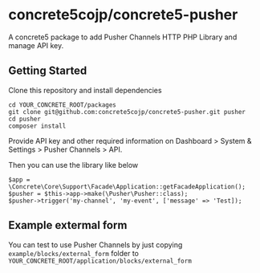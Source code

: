 # concrete5cojp/concrete5-pusher
A concrete5 package to add Pusher Channels HTTP PHP Library and manage API key.

## Getting Started

Clone this repository and install dependencies

```
cd YOUR_CONCRETE_ROOT/packages
git clone git@github.com:concrete5cojp/concrete5-pusher.git pusher
cd pusher
composer install
```

Provide API key and other required information on Dashboard > System & Settings > Pusher Channels > API.

Then you can use the library like below

```
$app = \Concrete\Core\Support\Facade\Application::getFacadeApplication();
$pusher = $this->app->make(\Pusher\Pusher::class);
$pusher->trigger('my-channel', 'my-event', ['message' => 'Test]);
```

## Example extermal form

You can test to use Pusher Channels by just copying `example/blocks/external_form` folder to `YOUR_CONCRETE_ROOT/application/blocks/external_form`

